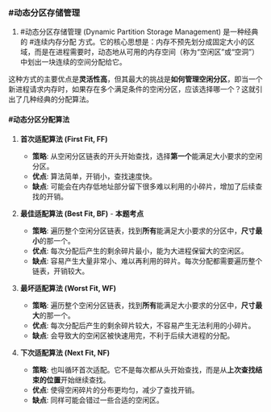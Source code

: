 ### #动态分区存储管理

1.  #动态分区存储管理 (Dynamic Partition Storage Management) 是一种经典的 #连续内存分配 方式。它的核心思想是：内存不预先划分成固定大小的区域，而是在进程需要时，动态地从可用的内存空间（称为“空闲区”或“空洞”）中划出一块连续的空间分配给它。

这种方式的主要优点是**灵活性高**，但其最大的挑战是**如何管理空闲分区**，即当一个新进程请求内存时，如果存在多个满足条件的空闲分区，应该选择哪一个？这就引出了几种经典的分配算法。
#### #动态分区分配算法

1.  **首次适配算法 (First Fit, FF)**
    *   **策略**: 从空闲分区链表的开头开始查找，选择**第一个**能满足大小要求的空闲分区。
    *   **优点**: 算法简单，开销小，查找速度快。
    *   **缺点**: 可能会在内存低地址部分留下很多难以利用的小碎片，增加了后续查找的开销。

2.  **最佳适配算法 (Best Fit, BF)** - **本题考点**
    *   **策略**: 遍历整个空闲分区链表，找到**所有**能满足大小要求的分区中，**尺寸最小**的那一个。
    *   **优点**: 每次分配后产生的剩余碎片最小，能为大进程保留大的空闲区。
    *   **缺点**: 容易产生大量非常小、难以再利用的碎片。每次分配都需要遍历整个链表，开销较大。

3.  **最坏适配算法 (Worst Fit, WF)**
    *   **策略**: 遍历整个空闲分区链表，找到**所有**能满足大小要求的分区中，**尺寸最大**的那一个。
    *   **优点**: 每次分配后产生的剩余碎片较大，不容易产生无法利用的小碎片。
    *   **缺点**: 会导致大的空闲区被快速用完，不利于后续大进程的分配。

4.  **下次适配算法 (Next Fit, NF)**
    *   **策略**: 也叫循环首次适配。它不是每次都从头开始查找，而是从**上次查找结束的位置**开始继续查找。
    *   **优点**: 使得空闲碎片的分布更均匀，减少了查找开销。
    *   **缺点**: 同样可能会错过一些合适的空闲区。
